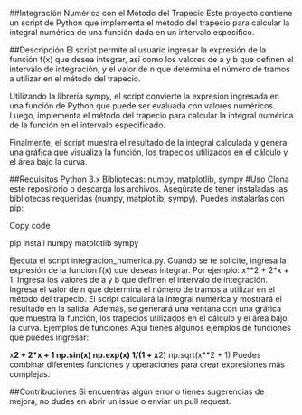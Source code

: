 ##Integración Numérica con el Método del Trapecio
Este proyecto contiene un script de Python que implementa el método del trapecio para calcular la integral numérica de una función dada en un intervalo específico.

##Descripción
El script permite al usuario ingresar la expresión de la función f(x) que desea integrar, así como los valores de a y b que definen el intervalo de integración, y el valor de n que determina el número de tramos a utilizar en el método del trapecio.

Utilizando la librería sympy, el script convierte la expresión ingresada en una función de Python que puede ser evaluada con valores numéricos. Luego, implementa el método del trapecio para calcular la integral numérica de la función en el intervalo especificado.

Finalmente, el script muestra el resultado de la integral calculada y genera una gráfica que visualiza la función, los trapecios utilizados en el cálculo y el área bajo la curva.

##Requisitos
Python 3.x
Bibliotecas: numpy, matplotlib, sympy
#Uso
Clona este repositorio o descarga los archivos.
Asegúrate de tener instaladas las bibliotecas requeridas (numpy, matplotlib, sympy). Puedes instalarlas con pip:

Copy code

pip install numpy matplotlib sympy

Ejecuta el script integracion_numerica.py.
Cuando se te solicite, ingresa la expresión de la función f(x) que deseas integrar. Por ejemplo: x**2 + 2*x + 1.
Ingresa los valores de a y b que definen el intervalo de integración.
Ingresa el valor de n que determina el número de tramos a utilizar en el método del trapecio.
El script calculará la integral numérica y mostrará el resultado en la salida.
Además, se generará una ventana con una gráfica que muestra la función, los trapecios utilizados en el cálculo y el área bajo la curva.
Ejemplos de funciones
Aquí tienes algunos ejemplos de funciones que puedes ingresar:

x**2 + 2*x + 1
np.sin(x)
np.exp(x)
1/(1 + x**2)
np.sqrt(x**2 + 1)
Puedes combinar diferentes funciones y operaciones para crear expresiones más complejas.

##Contribuciones
Si encuentras algún error o tienes sugerencias de mejora, no dudes en abrir un issue o enviar un pull request.
